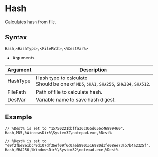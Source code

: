 # Hash

Calculates hash from file.

## Syntax

```pebakery
Hash,<HashType>,<FilePath>,<%DestVar%>
```

- Arguments

| Argument | Description |
| --- | --- |
| HashType | Hash type to calculate.<br>Should be one of `MD5`, `SHA1`, `SHA256`, `SHA384`, `SHA512`.
| FilePath | Path of file to calculate hash. |
| DestVar | Variable name to save hash digest. |

## Example

```pebakery
// %Dest% is set to "15750221bbffa36c055d656c46899460".
Hash,MD5,%WindowsDir%\System32\notepad.exe,%Dest%
```

```pebakery
// %Dest% is set to "e9f2fbe8e1bc49d107df36ef09f6d0aeb8901516980d3fe08ee73ab7b4a2325f".
Hash,SHA256,%WindowsDir%\System32\notepad.exe,%Dest%
```
